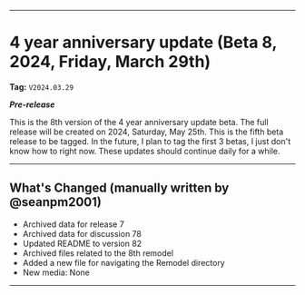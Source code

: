 ***

# 4 year anniversary update (Beta 8, 2024, Friday, March 29th)

**Tag:** `V2024.03.29`

***Pre-release***

This is the 8th version of the 4 year anniversary update beta. The full release will be created on 2024, Saturday, May 25th. This is the fifth beta release to be tagged. In the future, I plan to tag the first 3 betas, I just don't know how to right now. These updates should continue daily for a while.

---

## What's Changed (manually written by @seanpm2001)

- Archived data for release 7
- Archived data for discussion 78
- Updated README to version 82
- Archived files related to the 8th remodel
- Added a new file for navigating the Remodel directory
- New media: None

***
